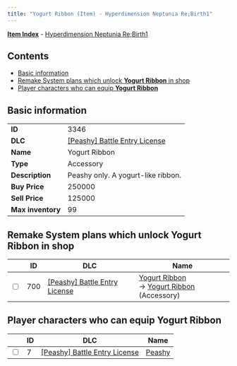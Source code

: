 ```yaml
---
title: "Yogurt Ribbon (Item) - Hyperdimension Neptunia Re;Birth1"
---
```


[**Item Index**](/neptunia/rb1/item/index.html) - [Hyperdimension Neptunia Re;Birth1](/neptunia/rb1)

## Contents

- [Basic information](#basic-information)
- [Remake System plans which unlock **Yogurt Ribbon** in shop](#remake-system-plans-which-unlock-yogurt-ribbon-in-shop)
- [Player characters who can equip **Yogurt Ribbon**](#player-characters-who-can-equip-yogurt-ribbon)

## Basic information

|   |   |
| -- | -- |
| **ID** | 3346 |
| **DLC** | [[Peashy] Battle Entry License](/neptunia/rb1/dlc/8-peashy.html) |
| **Name** | Yogurt Ribbon |
| **Type** | Accessory |
| **Description** | Peashy only. A yogurt-like ribbon. |
| **Buy Price** | 250000 |
| **Sell Price** | 125000 |
| **Max inventory** | 99 |


## Remake System plans which unlock **Yogurt Ribbon** in shop

|    | ID | DLC | Name |
| -- | -- | --- | ---- |
| <input type="checkbox" id="rb1-remake-8-700" class="trackbox" /> | 700 | [[Peashy] Battle Entry License](/neptunia/rb1/dlc/8-peashy.html) | [Yogurt Ribbon](/neptunia/rb1/remake/8-700-yogurt-ribbon.html)<br /> → [Yogurt Ribbon](/neptunia/rb1/item/8-3346-yogurt-ribbon.html) (Accessory) |


## Player characters who can equip **Yogurt Ribbon**

|    | ID | DLC | Name |
| -- | -- | --- | ---- |
| <input type="checkbox" id="rb1-player-8-7" class="trackbox" /> | 7 | [[Peashy] Battle Entry License](/neptunia/rb1/dlc/8-peashy.html) | [Peashy](/neptunia/rb1/player/8-7-peashy.html) |
